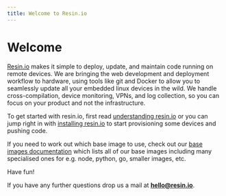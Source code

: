 ```yaml
---
title: Welcome to Resin.io
---
```


# Welcome

[Resin.io][resin] makes it simple to deploy, update, and maintain code running on remote devices. We are bringing the web development and deployment workflow to hardware, using tools like git and Docker to allow you to seamlessly update all your embedded linux devices in the wild. We handle cross-compilation, device monitoring, VPNs, and log collection, so you can focus on your product and not the infrastructure.

To get started with resin.io, first read [understanding resin.io][understanding] or you can jump right in with [installing resin.io][installing] to start provisioning some devices and pushing code.

If you need to work out which base image to use, check out our [base images documentation](/runtime/resin-base-images) which lists all of our base images including many specialised ones for e.g. node, python, go, smaller images, etc.

Have fun!

If you have any further questions drop us a mail at **hello@resin.io**.

[resin]:http://resin.io
[installing]:/installing/gettingStarted
[understanding]:/understanding/understanding-code-deployment
